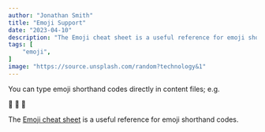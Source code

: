 ```yaml
---
author: "Jonathan Smith"
title: "Emoji Support"
date: "2023-04-10"
description: "The Emoji cheat sheet is a useful reference for emoji shorthand codes."
tags: [
    "emoji",
]
image: "https://source.unsplash.com/random?technology&1"
---
```


You can type emoji shorthand codes directly in content files; e.g.

🙈
🙉
🙊

The [Emoji cheat sheet](http://www.emoji-cheat-sheet.com/) is a useful reference for emoji shorthand codes.